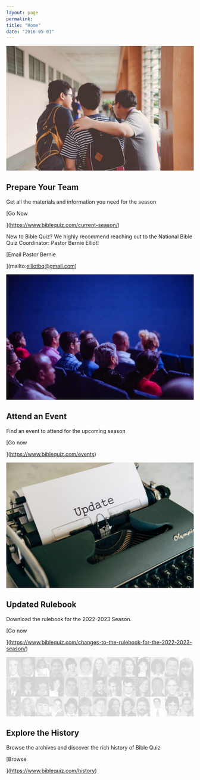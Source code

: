 ```yaml
---
layout: page
permalink: 
title: "Home"
date: "2016-05-01"
---
```


![](images/pexels-photo-1516440-1024x678.jpg)

## Prepare Your Team

Get all the materials and information you need for the season

[Go Now

](https://www.biblequiz.com/current-season/)

New to Bible Quiz? We highly recommend reaching out to the National Bible Quiz Coordinator: Pastor Bernie Elliot!

[Email Pastor Bernie

](mailto:elliotbq@gmail.com)

![](images/pexels-photo-2774556-1024x683.jpg)

## Attend an Event

Find an event to attend for the upcoming season

[Go now

](https://www.biblequiz.com/events)

![](images/pexels-markus-winkler-4052195-1024x683.jpg)

## Updated Rulebook

Download the rulebook for the 2022-2023 Season.

[Go now

](https://www.biblequiz.com/changes-to-the-rulebook-for-the-2022-2023-season/)

![](images/50-greatest.png)

## Explore the History

Browse the archives and discover the rich history of Bible Quiz

[Browse

](https://www.biblequiz.com/history)
